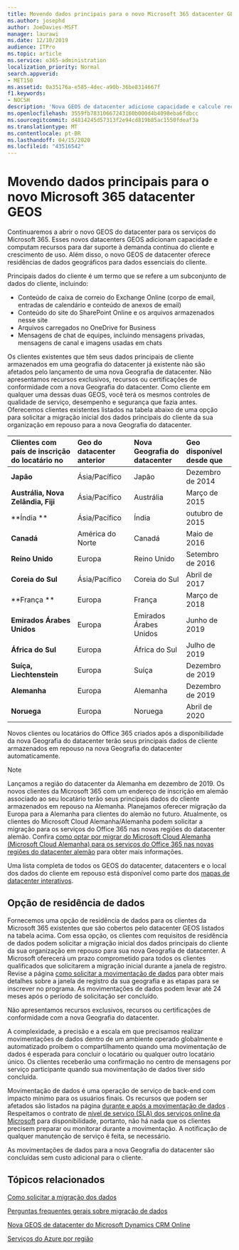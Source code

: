 ```yaml
---
title: Movendo dados principais para o novo Microsoft 365 datacenter GEOS
ms.author: josephd
author: JoeDavies-MSFT
manager: laurawi
ms.date: 12/10/2019
audience: ITPro
ms.topic: article
ms.service: o365-administration
localization_priority: Normal
search.appverid:
- MET150
ms.assetid: 0a35176a-e585-4dec-a90b-36be8314667f
f1.keywords:
- NOCSH
description: 'Nova GEOS de datacenter adicione capacidade e calcule recursos para dar suporte à demanda contínua do cliente e crescimento de uso. Além disso, o novo GEOS de datacenter oferece residências de dados geográficos para dados essenciais do cliente. Principais dados do cliente é um termo que se refere a um subconjunto de dados do cliente definido nos termos do Microsoft Online Services: conteúdo da caixa de correio do Exchange Online (corpo de email, entradas de calendário e conteúdo de anexos de email) e conteúdo do site do SharePoint Online e os arquivos armazenados nesse site e arquivos carregados no OneDrive for Business.'
ms.openlocfilehash: 3559fb78310667243160b000d4b4098eba6fdbcc
ms.sourcegitcommit: d4814245d57313f2e94cd819b85ac1550fdeaf3a
ms.translationtype: MT
ms.contentlocale: pt-BR
ms.lasthandoff: 04/15/2020
ms.locfileid: "43516542"
---
```

# <a name="moving-core-data-to-new-microsoft-365-datacenter-geos"></a>Movendo dados principais para o novo Microsoft 365 datacenter GEOS

Continuaremos a abrir o novo GEOS do datacenter para os serviços do Microsoft 365. Esses novos datacenters GEOS adicionam capacidade e computam recursos para dar suporte à demanda contínua do cliente e crescimento de uso. Além disso, o novo GEOS de datacenter oferece residências de dados geográficos para dados essenciais do cliente. 

Principais dados do cliente é um termo que se refere a um subconjunto de dados do cliente, incluindo: 
- Conteúdo de caixa de correio do Exchange Online (corpo de email, entradas de calendário e conteúdo de anexos de email)
- Conteúdo do site do SharePoint Online e os arquivos armazenados nesse site
- Arquivos carregados no OneDrive for Business
- Mensagens de chat de equipes, incluindo mensagens privadas, mensagens de canal e imagens usadas em chats
  
Os clientes existentes que têm seus dados principais de cliente armazenados em uma geografia do datacenter já existente não são afetados pelo lançamento de uma nova Geografia de datacenter. Não apresentamos recursos exclusivos, recursos ou certificações de conformidade com a nova Geografia do datacenter. Como cliente em qualquer uma dessas duas GEOS, você terá os mesmos controles de qualidade de serviço, desempenho e segurança que fazia antes. Oferecemos clientes existentes listados na tabela abaixo de uma opção para solicitar a migração inicial dos dados principais do cliente da sua organização em repouso para a nova Geografia do datacenter.
  
|**Clientes com país de inscrição do locatário no**|**Geo do datacenter anterior**|**Nova Geografia do datacenter**|**Geo disponível desde que**|
|:-----|:-----|:-----|:-----|
|**Japão**| Ásia/Pacífico | Japão | Dezembro de 2014 |
|**Austrália, Nova Zelândia, Fiji**| Ásia/Pacífico | Austrália | Março de 2015 |
|**Índia **| Ásia/Pacífico | Índia | outubro de 2015 |
|**Canadá**| América do Norte | Canadá | Maio de 2016 |
|**Reino Unido**| Europa | Reino Unido | Setembro de 2016 |
|**Coreia do Sul**| Ásia/Pacífico | Coreia do Sul | Abril de 2017 |
|**França **| Europa | França | Março de 2018 |
|**Emirados Árabes Unidos**| Europa | Emirados Árabes Unidos | Junho de 2019 |
|**África do Sul**| Europa | África do Sul | Julho de 2019 |
|**Suíça, Liechtenstein**| Europa | Suíça | Dezembro de 2019 |
|**Alemanha**| Europa | Alemanha | Dezembro de 2019 |
|**Noruega**| Europa | Noruega | Abril de 2020 |
  
Novos clientes ou locatários do Office 365 criados após a disponibilidade da nova Geografia do datacenter terão seus principais dados de cliente armazenados em repouso na nova Geografia do datacenter automaticamente.


>[!Note]
>Lançamos a região do datacenter da Alemanha em dezembro de 2019. Os novos clientes da Microsoft 365 com um endereço de inscrição em alemão associado ao seu locatário terão seus principais dados do cliente armazenados em repouso na Alemanha. Planejamos oferecer migração da Europa para a Alemanha para clientes do alemão no futuro. Atualmente, os clientes do Microsoft Cloud Alemanha/Alemanha podem solicitar a migração para os serviços do Office 365 nas novas regiões do datacenter alemão. Confira [como optar por migrar do Microsoft Cloud Alemanha (Microsoft Cloud Alemanha) para os serviços do Office 365 nas novas regiões do datacenter alemão](https://aka.ms/office365germanymoveoptin) para obter mais informações.
>
  
Uma lista completa de todos os GEOS do datacenter, datacenters e o local dos dados do cliente em repouso está disponível como parte dos [mapas de datacenter interativos](https://office.com/datamaps). 
  
## <a name="data-residency-option"></a>Opção de residência de dados

Fornecemos uma opção de residência de dados para os clientes da Microsoft 365 existentes que são cobertos pelo datacenter GEOS listados na tabela acima. Com essa opção, os clientes com requisitos de residência de dados podem solicitar a migração inicial dos dados principais do cliente da sua organização em repouso para sua nova Geografia de datacenter.  A Microsoft oferecerá um prazo comprometido para todos os clientes qualificados que solicitarem a migração inicial durante a janela de registro.  Revise a página [como solicitar a movimentação de dados](request-your-data-move.md) para obter mais detalhes sobre a janela de registro da sua geografia e as etapas para se inscrever no programa.  As movimentações de dados podem levar até 24 meses após o período de solicitação ser concluído.

Não apresentamos recursos exclusivos, recursos ou certificações de conformidade com a nova Geografia do datacenter.
    
A complexidade, a precisão e a escala em que precisamos realizar movimentações de dados dentro de um ambiente operado globalmente e automatizado proíbem o compartilhamento quando uma movimentação de dados é esperada para concluir o locatário ou qualquer outro locatário único. Os clientes receberão uma confirmação no centro de mensagens por serviço participante quando sua movimentação de dados tiver sido concluída. 
    
Movimentação de dados é uma operação de serviço de back-end com impacto mínimo para os usuários finais. Os recursos que podem ser afetados são listados na página [durante e após a movimentação de dados](during-and-after-your-data-move.md) . Respeitamos o contrato de [nível de serviço (SLA) dos serviços online da Microsoft](https://go.microsoft.com/fwlink/p/?LinkId=523897) para disponibilidade, portanto, não há nada que os clientes precisem preparar ou monitorar durante a movimentação. A notificação de qualquer manutenção de serviço é feita, se necessário. 

As movimentações de dados para a nova Geografia do datacenter são concluídas sem custo adicional para o cliente.
    
## <a name="related-topics"></a>Tópicos relacionados 
 
[Como solicitar a migração dos dados](request-your-data-move.md)
    
[Perguntas frequentes gerais sobre migração de dados](data-move-faq.md)
  
[Nova GEOS de datacenter do Microsoft Dynamics CRM Online](https://go.microsoft.com/fwlink/p/?Linkid=615924)
  
[Serviços do Azure por região](https://azure.microsoft.com/regions/)

